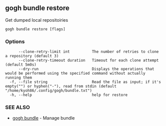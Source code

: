 ## gogh bundle restore

Get dumped local repositoiries

```
gogh bundle restore [flags]
```

### Options

```
      --clone-retry-limit int          The number of retries to clone a repository (default 3)
      --clone-retry-timeout duration   Timeout for each clone attempt (default 5m0s)
      --dry-run                        Displays the operations that would be performed using the specified command without actually running them
  -f, --file string                    Read the file as input; if it's empty("") or hyphen("-"), read from stdin (default "/home/kyoh86/.config/gogh/bundle.txt")
  -h, --help                           help for restore
```

### SEE ALSO

* [gogh bundle](gogh_bundle.md)	 - Manage bundle

